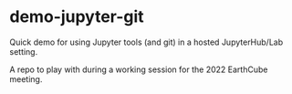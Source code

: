 # demo-jupyter-git

Quick demo for using Jupyter tools (and git) in a hosted JupyterHub/Lab setting.

A repo to play with during a working session for the 2022 EarthCube meeting.
